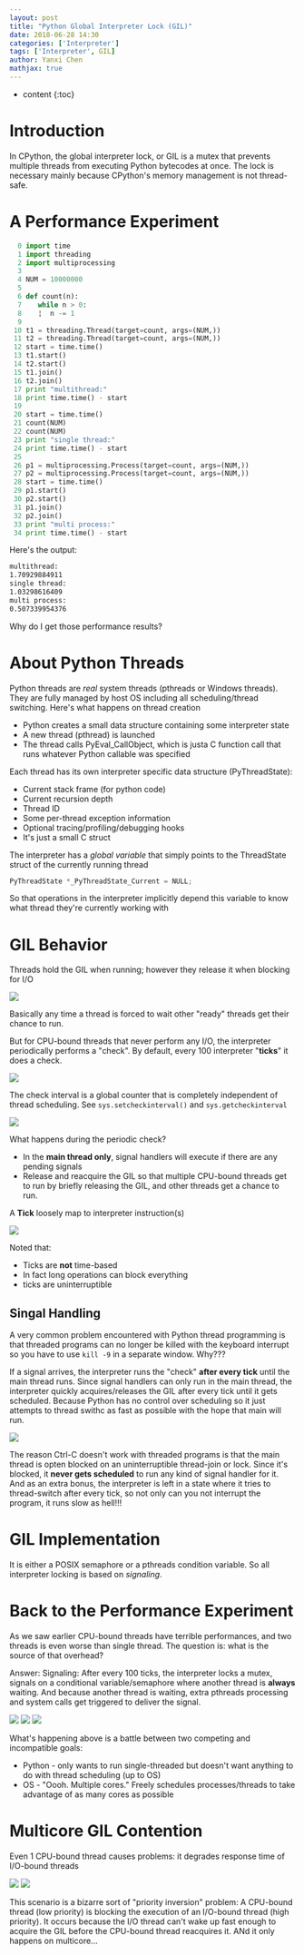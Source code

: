 ```yaml
---
layout: post
title: "Python Global Interpreter Lock (GIL)"
date: 2018-06-28 14:30
categories: ['Interpreter']
tags: ['Interpreter', GIL]
author: Yanxi Chen
mathjax: true
---
```


* content
{:toc}

# Introduction

In CPython, the global interpreter lock, or GIL is a mutex that prevents multiple threads from executing Python bytecodes at once. The lock is necessary mainly because CPython's memory management is not thread-safe.

# A Performance Experiment

```python
  0 import time
  1 import threading
  2 import multiprocessing
  3
  4 NUM = 10000000
  5
  6 def count(n):
  7    while n > 0:
  8    ¦  n -= 1
  9
 10 t1 = threading.Thread(target=count, args=(NUM,))
 11 t2 = threading.Thread(target=count, args=(NUM,))
 12 start = time.time()
 13 t1.start()
 14 t2.start()
 15 t1.join()
 16 t2.join()
 17 print "multithread:"
 18 print time.time() - start
 19
 20 start = time.time()
 21 count(NUM)
 22 count(NUM)
 23 print "single thread:"
 24 print time.time() - start
 25
 26 p1 = multiprocessing.Process(target=count, args=(NUM,))
 27 p2 = multiprocessing.Process(target=count, args=(NUM,))
 28 start = time.time()
 29 p1.start()
 30 p2.start()
 31 p1.join()
 32 p2.join()
 33 print "multi process:"
 34 print time.time() - start

```

Here's the output:

```bash
multithread:
1.70929884911
single thread:
1.03298616409
multi process:
0.507339954376
```

Why do I get those performance results?

<!--more-->

# About Python Threads

Python threads are _real_ system threads (pthreads or Windows threads). They are fully managed by host OS including all scheduling/thread switching. Here's what happens on thread creation
   - Python creates a small data structure containing some interpreter state
   - A new thread (pthread) is launched
   - The thread calls PyEval_CallObject, which is justa C function call that runs whatever Python callable was specified

Each thread has its own interpreter specific data structure (PyThreadState):
- Current stack frame (for python code)
- Current recursion depth
- Thread ID
- Some per-thread exception information
- Optional tracing/profiling/debugging hooks
- It's just a small C struct

The interpreter has a _global variable_ that simply points to the ThreadState struct of the currently running thread

```c
PyThreadState *_PyThreadState_Current = NULL;
```

So that operations in the interpreter implicitly depend this variable to know what thread they're currently working with

# GIL Behavior

Threads hold the GIL when running; however they release it when blocking for I/O

![]({{site.url}}/assets/GIL-IO.png)

Basically any time a thread is forced to wait other "ready" threads get their chance to run.

But for CPU-bound threads that never perform any I/O, the interpreter periodically performs a "check". By default, every 100 interpreter "__ticks__" it does a check.

![]({{site.url}}/assets/GIL-CPU.png)

The check interval is a global counter that is completely independent of thread scheduling. See `sys.setcheckinterval()` and `sys.getcheckinterval`

![]({{site.url}}/assets/GIL-Check.png)

What happens during the periodic check?
- In the __main thread only__, signal handlers will execute if there are any pending signals
- Release and reacquire the GIL so that multiple CPU-bound threads get to run by briefly releasing the GIL, and other threads get a chance to run.

A __Tick__ loosely map to interpreter instruction(s)

![]({{site.url}}/assets/GIL-Tick.png)

Noted that:
- Ticks are __not__ time-based
- In fact long operations can block everything
- ticks are uninterruptible

## Singal Handling

A very common problem encountered with Python thread programming is that threaded programs can no longer be killed with the keyboard interrupt so you have to use `kill -9` in a separate window. Why???

If a signal arrives, the interpreter runs the "check" __after every tick__ until the main thread runs. Since signal handlers can only run in the main thread, the interpreter quickly acquires/releases the GIL after every tick until it gets scheduled. Because Python has no control over scheduling so it just attempts to thread swithc as fast as possible with the hope that main will run.

![]({{site.url}}/assets/GIL-Signal.png)

The reason Ctrl-C doesn't work with threaded programs is that the main thread is opten blocked on an uninterruptible thread-join or lock. Since it's blocked, it __never gets scheduled__ to run any kind of signal handler for it. And as an extra bonus, the interpreter is left in a state where it tries to thread-switch after every tick, so not only can you not interrupt the program, it runs slow as hell!!!

# GIL Implementation

It is either a POSIX semaphore or a pthreads condition variable. So all interpreter locking is based on _signaling_.

# Back to the Performance Experiment

As we saw earlier CPU-bound threads have terrible performances, and two threads is even worse than single thread. The question is: what is the source of that overhead?

Answer: Signaling: After every 100 ticks, the interpreter locks a mutex, signals on a conditional variable/semaphore where another thread is __always__ waiting. And because another thread is waiting, extra pthreads processing and system calls get triggered to deliver the signal.

![]({{site.url}}/assets/GIL-Measure-1.png)
![]({{site.url}}/assets/GIL-Measure-2.png)
![]({{site.url}}/assets/GIL-Battle.png)

What's happening above is a battle between two competing and incompatible goals:
- Python - only wants to run single-threaded but doesn't want anything to do with thread scheduling (up to OS)
- OS - "Oooh. Multiple cores." Freely schedules processes/threads to take advantage of as many cores as possible

# Multicore GIL Contention

Even 1 CPU-bound thread causes problems: it degrades response time of I/O-bound threads

![]({{site.url}}/assets/Multicore-GIL-1.png)
![]({{site.url}}/assets/Multicore-GIL-2.png)

This scenario is a bizarre sort of "priority inversion" problem: A CPU-bound thread (low priority) is blocking the execution of an I/O-bound thread (high priority). It occurs because the I/O thread can't wake up fast enough to acquire the GIL before the CPU-bound thread reacquires it. ANd it only happens on multicore...
